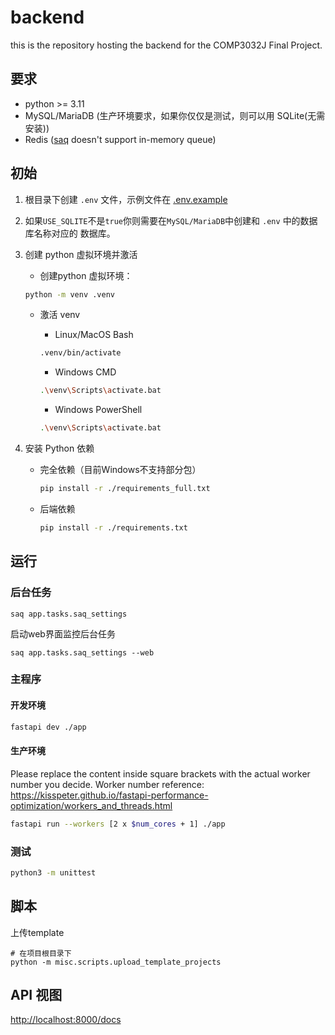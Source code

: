 # backend

this is the repository hosting the backend for the COMP3032J Final Project.

## 要求

- python >= 3.11
- MySQL/MariaDB (生产环境要求，如果你仅仅是测试，则可以用 SQLite(无需安装))
- Redis ([saq](https://github.com/tobymao/saq) doesn't support in-memory queue)

## 初始

1. 根目录下创建 `.env` 文件，示例文件在 [.env.example](./.env.example)
2. 如果`USE_SQLITE`不是`true`你则需要在`MySQL/MariaDB`中创建和 `.env` 中的数据库名称对应的
   数据库。
3. 创建 python 虚拟环境并激活
   - 创建python 虚拟环境：

   ```sh
   python -m venv .venv
   ```

   - 激活 venv
      - Linux/MacOS Bash

      ```sh
      .venv/bin/activate 
      ```

      - Windows CMD

      ```sh
      .\venv\Scripts\activate.bat
      ```

      - Windows PowerShell

      ```sh
      .\venv\Scripts\activate.bat
      ```

4. 安装 Python 依赖
   - 完全依赖（目前Windows不支持部分包）

      ``` sh
      pip install -r ./requirements_full.txt
      ```

   - 后端依赖

      ``` sh
      pip install -r ./requirements.txt
      ```

## 运行

### 后台任务

```
saq app.tasks.saq_settings
```

启动web界面监控后台任务

```
saq app.tasks.saq_settings --web
```

### 主程序

#### 开发环境

``` sh
fastapi dev ./app
```

#### 生产环境

Please replace the content inside square brackets with the actual worker number
you decide. Worker number reference: <https://kisspeter.github.io/fastapi-performance-optimization/workers_and_threads.html>

``` sh
fastapi run --workers [2 x $num_cores + 1] ./app
```

### 测试
```sh
python3 -m unittest
```

## 脚本

上传template

```
# 在项目根目录下
python -m misc.scripts.upload_template_projects
```

## API 视图

<http://localhost:8000/docs>
